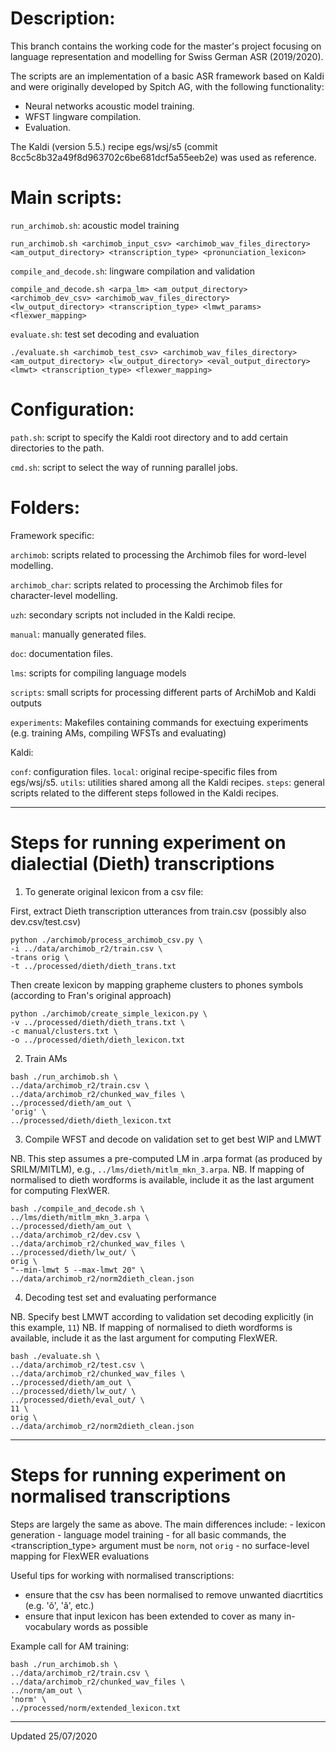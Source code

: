 
# Description:

This branch contains the working code for the master's project focusing on language representation and modelling for Swiss German ASR (2019/2020).

The scripts are an implementation of a basic ASR framework based on Kaldi and were originally developed by Spitch AG, with the following functionality:

- Neural networks acoustic model training.
- WFST lingware compilation.
- Evaluation.

The Kaldi (version 5.5.) recipe egs/wsj/s5 (commit 8cc5c8b32a49f8d963702c6be681dcf5a55eeb2e) was used as reference.

# Main scripts:

`run_archimob.sh`: acoustic model training

```
run_archimob.sh <archimob_input_csv> <archimob_wav_files_directory> <am_output_directory> <transcription_type> <pronunciation_lexicon>
```

`compile_and_decode.sh`: lingware compilation and validation

```
compile_and_decode.sh <arpa_lm> <am_output_directory> <archimob_dev_csv> <archimob_wav_files_directory> <lw_output_directory> <transcription_type> <lmwt_params> <flexwer_mapping>
```

`evaluate.sh`: test set decoding and evaluation

```
./evaluate.sh <archimob_test_csv> <archimob_wav_files_directory> <am_output_directory> <lw_output_directory> <eval_output_directory> <lmwt> <transcription_type> <flexwer_mapping>
```

# Configuration:

`path.sh`: script to specify the Kaldi root directory and to add certain directories to the path.

`cmd.sh`: script to select the way of running parallel jobs.

# Folders:

Framework specific:

`archimob`: scripts related to processing the Archimob files for word-level modelling.

`archimob_char`: scripts related to processing the Archimob files for character-level modelling.

`uzh`: secondary scripts not included in the Kaldi recipe.

`manual`: manually generated files.

`doc`: documentation files.

`lms`: scripts for compiling language models

`scripts`: small scripts for processing different parts of ArchiMob and Kaldi outputs

`experiments`: Makefiles containing commands for exectuing experiments (e.g. training AMs, compiling WFSTs and evaluating)

Kaldi:

`conf`: configuration files.
`local`: original recipe-specific files from egs/wsj/s5.
`utils`: utilities shared among all the Kaldi recipes.
`steps`: general scripts related to the different steps followed in the Kaldi recipes.

---

# Steps for running experiment on dialectial (Dieth) transcriptions

1. To generate original lexicon from a csv file:

First, extract Dieth transcription utterances from train.csv (possibly also dev.csv/test.csv)

```
python ./archimob/process_archimob_csv.py \
-i ../data/archimob_r2/train.csv \
-trans orig \
-t ../processed/dieth/dieth_trans.txt
```

Then create lexicon by mapping grapheme clusters to phones symbols (according to Fran's original approach)

```
python ./archimob/create_simple_lexicon.py \
-v ../processed/dieth/dieth_trans.txt \
-c manual/clusters.txt \
-o ../processed/dieth/dieth_lexicon.txt
```

2. Train AMs

```
bash ./run_archimob.sh \
../data/archimob_r2/train.csv \
../data/archimob_r2/chunked_wav_files \
../processed/dieth/am_out \
'orig' \
../processed/dieth/dieth_lexicon.txt
```

3. Compile WFST and decode on validation set to get best WIP and LMWT

NB. This step assumes a pre-computed LM in .arpa format (as produced by SRILM/MITLM), e.g., `../lms/dieth/mitlm_mkn_3.arpa`.
NB. If mapping of normalised to dieth wordforms is available, include it as the last argument for computing FlexWER.

```
bash ./compile_and_decode.sh \
../lms/dieth/mitlm_mkn_3.arpa \
../processed/dieth/am_out \
../data/archimob_r2/dev.csv \
../data/archimob_r2/chunked_wav_files \
../processed/dieth/lw_out/ \
orig \
"--min-lmwt 5 --max-lmwt 20" \
../data/archimob_r2/norm2dieth_clean.json
```

4. Decoding test set and evaluating performance

NB. Specify best LMWT according to validation set decoding explicitly (in this example, `11`)
NB. If mapping of normalised to dieth wordforms is available, include it as the last argument for computing FlexWER.

```
bash ./evaluate.sh \
../data/archimob_r2/test.csv \
../data/archimob_r2/chunked_wav_files \
../processed/dieth/am_out \
../processed/dieth/lw_out/ \
../processed/dieth/eval_out/ \
11 \
orig \
../data/archimob_r2/norm2dieth_clean.json
```

----

# Steps for running experiment on normalised transcriptions

Steps are largely the same as above. The main differences include: 
	- lexicon generation
	- language model training 
	- for all basic commands, the <transcription_type> argument must be `norm`, not `orig`
	- no surface-level mapping for FlexWER evaluations

Useful tips for working with normalised transcriptions:
- ensure that the csv has been normalised to remove unwanted diacrtitics (e.g. 'õ', 'ã', etc.) 
- ensure that input lexicon has been extended to cover as many in-vocabulary words as possible

Example call for AM training:

```
bash ./run_archimob.sh \
../data/archimob_r2/train.csv \
../data/archimob_r2/chunked_wav_files \
../norm/am_out \
'norm' \
../processed/norm/extended_lexicon.txt
```

---

Updated 25/07/2020
